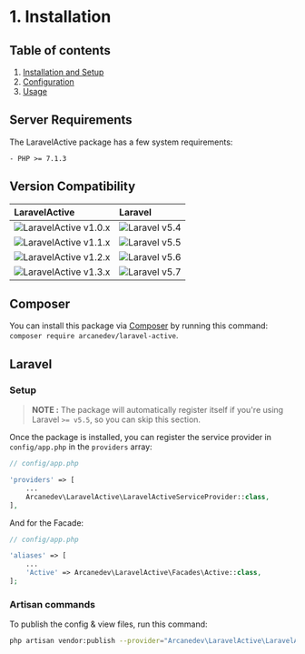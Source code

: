 # 1. Installation

## Table of contents

  1. [Installation and Setup](1-Installation-and-Setup.md)
  2. [Configuration](2-Configuration.md)
  3. [Usage](3-Usage.md)
  
## Server Requirements

The LaravelActive package has a few system requirements:

    - PHP >= 7.1.3
    
## Version Compatibility

| LaravelActive                                 | Laravel                      |
|:----------------------------------------------|:-----------------------------|
| ![LaravelActive v1.0.x][laravel_active_1_0_x] | ![Laravel v5.4][laravel_5_4] |
| ![LaravelActive v1.1.x][laravel_active_1_1_x] | ![Laravel v5.5][laravel_5_5] |
| ![LaravelActive v1.2.x][laravel_active_1_2_x] | ![Laravel v5.6][laravel_5_6] |
| ![LaravelActive v1.3.x][laravel_active_1_3_x] | ![Laravel v5.7][laravel_5_7] |

[laravel_5_4]:  https://img.shields.io/badge/v5.4-supported-brightgreen.svg?style=flat-square "Laravel v5.4"
[laravel_5_5]:  https://img.shields.io/badge/v5.5-supported-brightgreen.svg?style=flat-square "Laravel v5.5"
[laravel_5_6]:  https://img.shields.io/badge/v5.6-supported-brightgreen.svg?style=flat-square "Laravel v5.6"
[laravel_5_7]:  https://img.shields.io/badge/v5.7-supported-brightgreen.svg?style=flat-square "Laravel v5.7"

[laravel_active_1_0_x]:   https://img.shields.io/badge/version-1.0.*-blue.svg?style=flat-square "LaravelActive v1.0.*"
[laravel_active_1_1_x]:   https://img.shields.io/badge/version-1.1.*-blue.svg?style=flat-square "LaravelActive v1.1.*"
[laravel_active_1_2_x]:   https://img.shields.io/badge/version-1.2.*-blue.svg?style=flat-square "LaravelActive v1.2.*"
[laravel_active_1_3_x]:   https://img.shields.io/badge/version-1.3.*-blue.svg?style=flat-square "LaravelActive v1.3.*"

## Composer

You can install this package via [Composer](http://getcomposer.org/) by running this command: `composer require arcanedev/laravel-active`.

## Laravel

### Setup

> **NOTE :** The package will automatically register itself if you're using Laravel `>= v5.5`, so you can skip this section.

Once the package is installed, you can register the service provider in `config/app.php` in the `providers` array:

```php
// config/app.php

'providers' => [
    ...
    Arcanedev\LaravelActive\LaravelActiveServiceProvider::class,
],
```

And for the Facade:

```php
// config/app.php

'aliases' => [
    ...
    'Active' => Arcanedev\LaravelActive\Facades\Active::class,
];
```

### Artisan commands

To publish the config &amp; view files, run this command:

```bash
php artisan vendor:publish --provider="Arcanedev\LaravelActive\LaravelActiveServiceProvider"
```
